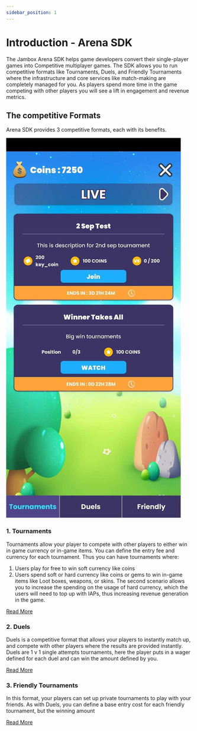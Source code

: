 ```yaml
---
sidebar_position: 1
---
```

# Introduction - Arena SDK
 
The Jambox Arena SDK helps game developers convert their single-player games into Competitive multiplayer games.
The SDK allows you to run competitive formats like Tournaments, Duels, and Friendly Tournaments where the infrastructure and core services like match-making are completely managed for you.
As players spend more time in the game competing with other players you will see a lift in engagement and revenue metrics.
## The competitive Formats
Arena SDK provides 3 competitive formats, each with its benefits.
 
![image](../../static/img/tournament_example.jpg)
 
### 1. Tournaments
Tournaments allow your player to compete with other players to either win in game currency or in-game items. You can define the entry fee and currency for each tournament. Thus you can have tournaments where:
1. Users play for free to win soft currency like coins
2. Users spend soft or hard currency like coins or gems to win in-game items like Loot boxes, weapons, or skins.
The second scenario allows you to increase the spending on the usage of hard currency, which the users will need to top up with IAPs, thus increasing revenue generation in the game.
 
[Read More](tournaments.md)
 
### 2. Duels 
Duels is a competitive format that allows your players to instantly match up, and compete with other players where the results are provided instantly.
Duels are 1 v 1 single attempts tournaments, here the player puts in a wager defined for each duel and can win the amount defined by you.
 
[Read More](duels.md)
 
### 3. Friendly Tournaments
In this format, your players can set up private tournaments to play with your friends. As with Duels, you can define a base entry cost for each friendly tournament, but the winning amount
 
[Read More](friendly.md)